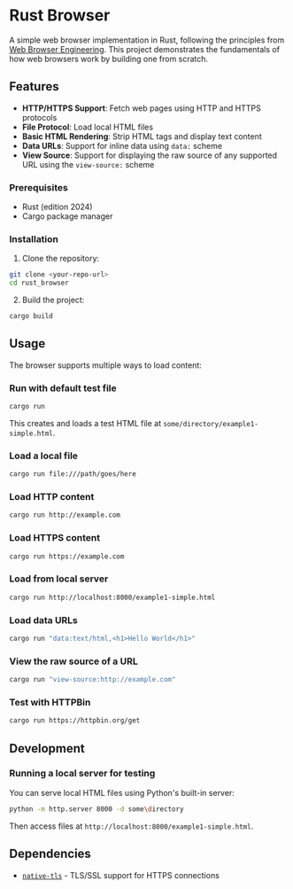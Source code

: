 # Rust Browser

A simple web browser implementation in Rust, following the principles from [Web Browser Engineering](https://browser.engineering/). This project demonstrates the fundamentals of how web browsers work by building one from scratch.

## Features

- **HTTP/HTTPS Support**: Fetch web pages using HTTP and HTTPS protocols
- **File Protocol**: Load local HTML files
- **Basic HTML Rendering**: Strip HTML tags and display text content
- **Data URLs**: Support for inline data using `data:` scheme
- **View Source**: Support for displaying the raw source of any supported URL using the `view-source:` scheme

### Prerequisites

- Rust (edition 2024)
- Cargo package manager

### Installation

1. Clone the repository:

```bash
git clone <your-repo-url>
cd rust_browser
```

2. Build the project:

```bash
cargo build
```

## Usage

The browser supports multiple ways to load content:

### Run with default test file

```bash
cargo run
```

This creates and loads a test HTML file at `some/directory/example1-simple.html`.

### Load a local file

```bash
cargo run file:///path/goes/here
```

### Load HTTP content

```bash
cargo run http://example.com
```

### Load HTTPS content

```bash
cargo run https://example.com
```

### Load from local server

```bash
cargo run http://localhost:8000/example1-simple.html
```

### Load data URLs

```bash
cargo run "data:text/html,<h1>Hello World</h1>"
```

### View the raw source of a URL

```bash
cargo run "view-source:http://example.com"
```

### Test with HTTPBin

```bash
cargo run https://httpbin.org/get
```

## Development

### Running a local server for testing

You can serve local HTML files using Python's built-in server:

```bash
python -m http.server 8000 -d some\directory
```

Then access files at `http://localhost:8000/example1-simple.html`.

## Dependencies

- [`native-tls`](https://crates.io/crates/native-tls) - TLS/SSL support for HTTPS connections
